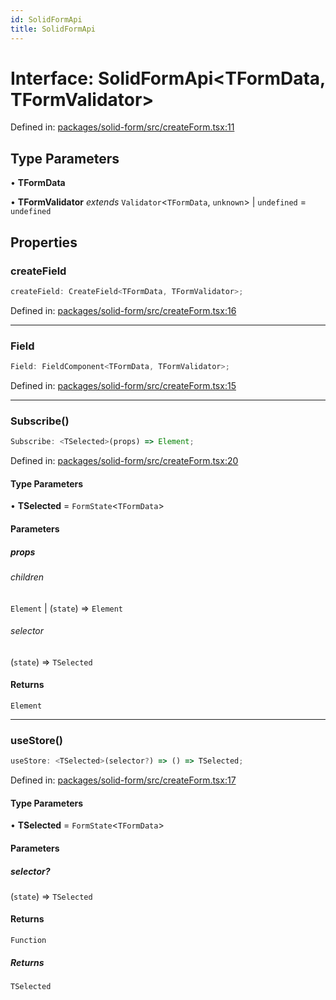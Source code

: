 ```yaml
---
id: SolidFormApi
title: SolidFormApi
---
```


<!-- DO NOT EDIT: this page is autogenerated from the type comments -->

# Interface: SolidFormApi\<TFormData, TFormValidator\>

Defined in: [packages/solid-form/src/createForm.tsx:11](https://github.com/TanStack/form/blob/main/packages/solid-form/src/createForm.tsx#L11)

## Type Parameters

• **TFormData**

• **TFormValidator** *extends* `Validator`\<`TFormData`, `unknown`\> \| `undefined` = `undefined`

## Properties

### createField

```ts
createField: CreateField<TFormData, TFormValidator>;
```

Defined in: [packages/solid-form/src/createForm.tsx:16](https://github.com/TanStack/form/blob/main/packages/solid-form/src/createForm.tsx#L16)

***

### Field

```ts
Field: FieldComponent<TFormData, TFormValidator>;
```

Defined in: [packages/solid-form/src/createForm.tsx:15](https://github.com/TanStack/form/blob/main/packages/solid-form/src/createForm.tsx#L15)

***

### Subscribe()

```ts
Subscribe: <TSelected>(props) => Element;
```

Defined in: [packages/solid-form/src/createForm.tsx:20](https://github.com/TanStack/form/blob/main/packages/solid-form/src/createForm.tsx#L20)

#### Type Parameters

• **TSelected** = `FormState`\<`TFormData`\>

#### Parameters

##### props

###### children

`Element` \| (`state`) => `Element`

###### selector

(`state`) => `TSelected`

#### Returns

`Element`

***

### useStore()

```ts
useStore: <TSelected>(selector?) => () => TSelected;
```

Defined in: [packages/solid-form/src/createForm.tsx:17](https://github.com/TanStack/form/blob/main/packages/solid-form/src/createForm.tsx#L17)

#### Type Parameters

• **TSelected** = `FormState`\<`TFormData`\>

#### Parameters

##### selector?

(`state`) => `TSelected`

#### Returns

`Function`

##### Returns

`TSelected`
